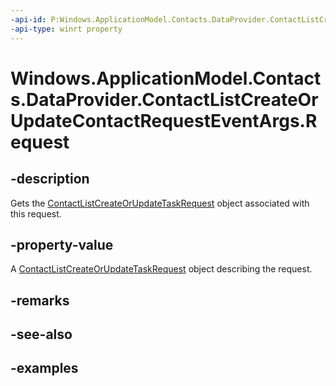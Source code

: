 ```yaml
---
-api-id: P:Windows.ApplicationModel.Contacts.DataProvider.ContactListCreateOrUpdateContactRequestEventArgs.Request
-api-type: winrt property
---
```


<!-- Property syntax.
public ContactListCreateOrUpdateContactRequest Request { get; }
-->

# Windows.ApplicationModel.Contacts.DataProvider.ContactListCreateOrUpdateContactRequestEventArgs.Request

## -description
Gets the [ContactListCreateOrUpdateTaskRequest](contactlistcreateorupdatetaskrequest.md) object associated with this request.

## -property-value
A [ContactListCreateOrUpdateTaskRequest](contactlistcreateorupdatetaskrequest.md) object describing the request.

## -remarks

## -see-also

## -examples

